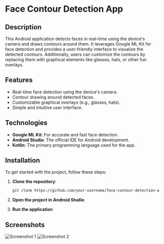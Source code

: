 # Face Contour Detection App

## Description
This Android application detects faces in real-time using the device's camera and draws contours around them. It leverages Google ML Kit for face detection and provides a user-friendly interface to visualize the detected contours. Additionally, users can customize the contours by replacing them with graphical elements like glasses, hats, or other fun overlays.

## Features
- Real-time face detection using the device's camera.
- Contour drawing around detected faces.
- Customizable graphical overlays (e.g., glasses, hats).
- Simple and intuitive user interface.

## Technologies
- **Google ML Kit**: For accurate and fast face detection.
- **Android Studio**: The official IDE for Android development.
- **Kotlin**: The primary programming language used for the app.

## Installation
To get started with the project, follow these steps:

1. **Clone the repository**:
   ```bash
   git clone https://github.com/your-username/face-contour-detection-app.git
   ```

2. **Open the project in Android Studio**
3. **Run the application**

## Screenshots
![Screenshot 1](screenshots/screenshot1.png)
![Screenshot 2](screenshots/screenshot2.png)
